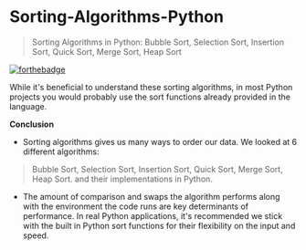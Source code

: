 # Sorting-Algorithms-Python
> Sorting Algorithms in Python: Bubble Sort, Selection Sort, Insertion Sort, Quick Sort, Merge Sort, Heap Sort

[![forthebadge](https://forthebadge.com/images/badges/made-with-python.svg)](https://forthebadge.com)

While it's beneficial to understand these sorting algorithms, in most Python projects you would probably use the sort functions already provided in the language.

**Conclusion**
- Sorting algorithms gives us many ways to order our data. We looked at 6 different algorithms:
> Bubble Sort, Selection Sort, Insertion Sort, Quick Sort, Merge Sort, Heap Sort.
and their implementations in Python.

- The amount of comparison and swaps the algorithm performs along with the environment the code runs are key determinants of performance. In real Python applications, it's recommended we stick with the built in Python sort functions for their flexibility on the input and speed.
